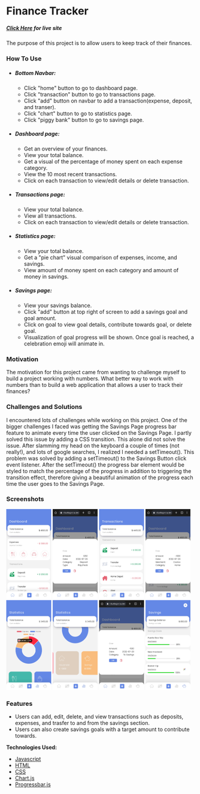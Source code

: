# Finance Tracker
##### *[Click Here](https://financetracker.kurtisgarcia.dev) for live site*

The purpose of this project is to allow users to keep track of their finances.


### How To Use

- ##### *Bottom Navbar:*
    - Click "home" button to go to dashboard page.
    - Click "transaction" button to go to transactions page.
    - Click "add" button on navbar to add a transaction(expense, deposit, and transer).
    - Click "chart" button to go to statistics page.
    - Click "piggy bank" button to go to savings page.

- ##### *Dashboard page:*
    - Get an overview of your finances.
    - View your total balance.
    - Get a visual of the percentage of money spent on each expense category.
    - View the 10 most recent transactions.
    - Click on each transaction to view/edit details or delete transaction.

- ##### *Transactions page:*
    - View your total balance.
    - View all transactions.
    - Click on each transaction to view/edit details or delete transaction.

- ##### *Statistics page:*

    - View your total balance.
    - Get a "pie chart" visual comparison of expenses, income, and savings. 
    - View amount of money spent on each category and amount of money in savings.

- ##### *Savings page:*

    - View your savings balance.
    - Click "add" button at top right of screen to add a savings goal and goal amount.
    - Click on goal to view goal details, contribute towards goal, or delete goal.
    - Visualization of goal progress will be shown. Once goal is reached, a celebration emoji will animate in.


### Motivation
The motivation for this project came from wanting to challenge myself to build a project working with numbers. What better way to work with numbers than to build a web application that allows a user to track their finances?


### Challenges and Solutions
I encountered lots of challenges while working on this project. One of the bigger challenges I faced was getting the Savings Page progress bar feature to animate every time the user clicked on the Savings Page. I partly solved this issue by adding a CSS transition. This alone did not solve the issue. After slamming my head on the keyboard a couple of times (not really!), and lots of google searches, I realized I needed a setTimeout(). This problem was solved by adding a setTimeout() to the Savings Button click event listener. After the setTimeout() the progress bar element would be styled to match the percentage of the progress in addition to triggering the transition effect, therefore giving a beautiful animation of the progress each time the user goes to the Savings Page. 


### Screenshots
<div>
<img src="./images/readme_screenshots/dashboard-screenshot.jpg" width="120" height="240" alt="dashboard page"/>

<img src="./images/readme_screenshots/deposit-screenshot.jpg" width="120" height="240" alt="deposit details"/>

<img src="./images/readme_screenshots/transactions-screenshot.jpg" width="120" height="240" alt="transactions page"/>

<img src="./images/readme_screenshots/expense-screenshot.jpg" width="120" height="240" alt="expense-details"/>

<img src="./images/readme_screenshots/stats1-screenshot.jpg" width="120" height="240" alt="statistics page"/>

<img src="./images/readme_screenshots/stats2-screenshot.jpg" width="120" height="240" alt="statistics page"/>

<img src="./images/readme_screenshots/transfer-screenshot.jpg" width="120" height="240" alt="transfer details"/>

<img src="./images/readme_screenshots/savings-screenshot.jpg" width="120" height="240" alt="savings page"/>
</div>

### Features
- Users can add, edit, delete, and view transactions such as deposits, expenses, and trasfer to and from the savings section.
- Users can also create savings goals with a target amount to contribute towards.


**Technologies Used:**
- [Javascript](https://developer.mozilla.org/en-US/docs/Web/JavaScript)
- [HTML](https://developer.mozilla.org/en-US/docs/Web/HTML)
- [CSS](https://developer.mozilla.org/en-US/docs/Web/CSS)
- [Chart.js](https://www.chartjs.org/)
- [Progressbar.js](https://kimmobrunfeldt.github.io/progressbar.js/)